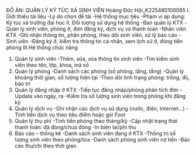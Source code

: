 ĐỒ ÁN: QUẢN LÝ KÝ TÚC XÁ SINH VIÊN
Hoàng Đức Hội_K225480106085
I. Giới thiệu tài liệu
-Lý do chọn đề tài
-Hệ thống mục tiêu
-Phạm vi áp dụng: Ký túc xá trường đại học
II.  Đối tượng sử dụng hệ thống
-Ban quản lý KTX
-Quản lý sinh viên, phòng ở, đơn đăng ký, dịch vụ và thanh toán
-Nhân viên KTX
-Ghi nhận thông tin, phân phòng, theo dõi sinh viên, xử lý báo cáo
-Sinh viên
-Đăng ký ở, kiểm tra thông tin cá nhân, xem lịch sử ở, đóng tiền phòng
III.Hệ thống chức năng
1. Quản lý sinh viên
-Thêm, sửa, xóa thông tin sinh viên
-Tìm kiếm sinh viên theo tên, lớp, khoa, mã số
2. Quản lý phòng
-Danh sách các phòng (số phòng, tầng, tầng)
-Quản lý khoảng thời gian, số lượng hiện tại
-Theo dõi tình trạng phòng: trống, đủ, bảo trì
3. Quản lý đăng nhập ở KTX
-Tiếp tục đăng nhập/phòng phân tích đơn
-Update vào ngày, ra
-Kiểm tra số lượng sinh viên trong phòng khi đăng ký
4. Quản lý dịch vụ
-Ghi nhận các dịch vụ sử dụng (nước, điện, Internet…)
-Tính tiền dịch vụ theo tiêu điểm hoặc gói Foot
5. Quản lý thu phí
-Tính tiền phòng theo tháng/kỳ
-Cập nhật trạng thái thanh toán: đã đóng/chưa đóng
-In biên lai/phí thu
6. Báo cáo – thống kê
-Danh sách sinh viên đang ở KTX
-Thống trị số lượng sinh viên theo phòng/tòa
-Danh sách phòng sinh viên nợ tiền
-Báo cáo thu/chi theo thời gian
